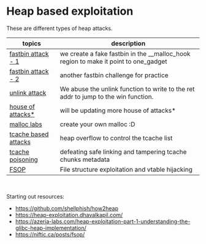 # Heap based exploitation

These are different types of heap attacks.

| topics | description |
| --- | --- |
|[fastbin attack - 1](./general/fastbin/) | we create a fake fastbin in the __malloc_hook region to make it point to one_gadget | 
|[fastbin attack - 2](./general/fastbinagain/) | another fastbin challenge for practice | 
|[unlink attack](./general/unlink/) | We abuse the unlink function to write to the ret addr to jump to the win function. |
|[house of attacks*](./houses/) | will be updating more house of attacks* |
|[malloc labs](./malloclab-handout/) | create your own malloc :D |
|[tcache based attacks](./tcache/) | heap overflow to control the tcache list | 
|[tcache poisoning](./tcache/tcache_poisoning/) | defeating safe linking and tampering tcache chunks metadata | 
|[FSOP](./FSOP/) | File structure exploitation and vtable hijacking | 
<br>

Starting out resources:

* https://github.com/shellphish/how2heap
* https://heap-exploitation.dhavalkapil.com/
* https://azeria-labs.com/heap-exploitation-part-1-understanding-the-glibc-heap-implementation/
* https://niftic.ca/posts/fsop/